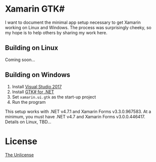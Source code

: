 # Xamarin GTK#

I want to document the minimal app setup necessary to get Xamarin working on Linux and Windows. The process was surprisingly cheeky, so my hope is to help others by sharing my work here.

## Building on Linux

Coming soon...

## Building on Windows

1. Install [Visual Studio 2017](https://visualstudio.microsoft.com/vs/community)
2. Install [GTK# for .NET](https://www.mono-project.com/docs/gui/gtksharp/installer-for-net-framework)
3. Set `xamarin.ui.gtk` as the start-up project
4. Run the program

This setup works with .NET v4.7.1 and Xamarin Forms v3.3.0.967583. At a minimum, you must have .NET v4.7 and Xamarin Forms v3.0.0.446417. Details on Linux, TBD...

# License

[The Unlicense](./LICENSE)
